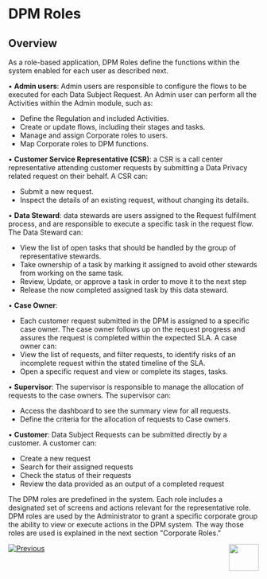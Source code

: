 # DPM Roles

## Overview

As a role-based application, DPM Roles define the functions within the system enabled for each user as described next.

•	**Admin users**: Admin users are responsible to configure the flows to be executed for each Data Subject Request. An Admin user can perform all the Activities within the Admin module, such as:
-	Define the Regulation and included Activities.
-	Create or update flows, including their stages and tasks.
-	Manage and assign Corporate roles to users.
-	Map Corporate roles to DPM functions.

•	**Customer Service Representative (CSR)**: a CSR is a call center representative attending customer requests by submitting a Data Privacy related request on their behalf. A CSR can:
-	Submit a new request.
-	Inspect the details of an existing request, without changing its details. 

•	 **Data Steward**: data stewards are users assigned to the Request fulfilment process, and are responsible to execute a specific task in the request flow. The Data Steward can:
-	View the list of open tasks that should be handled by the group of representative stewards.
-	Take ownership of a task by marking it assigned to avoid other stewards from working on the same task.
-	Review, Update, or approve a task in order to move it to the next step
-	Release the now completed assigned task by this data steward.

•	**Case Owner**:
-	Each customer request submitted in the DPM is assigned to a specific case owner. The case owner follows up on the request progress and assures the request is completed within the expected SLA. A case owner can:
-	View the list of requests, and filter requests, to identify risks of an incomplete request within the stated timeline of the SLA.        
-	Open a specific request and view or complete its stages, tasks. 

•	**Supervisor**: The supervisor is responsible to manage the allocation of requests to the case owners. The supervisor can:
-	Access the dashboard to see the summary view for all requests. 
-	Define the criteria for the allocation of requests to Case owners.  

•	**Customer**: Data Subject Requests can be submitted directly by a customer. A customer can:
-	Create a new request
-	Search for their assigned requests 
-	Check the status of their requests
-	Review the data provided as an output of a completed request


The DPM roles are predefined in the system. Each role includes a designated set of screens and actions relevant for the representative role. DPM roles are used by the Administrator to grant a specific corporate group the ability to view or execute actions in the DPM system. The way those roles are used is explained in the next section "Corporate Roles." 



[![Previous](/articles/DPM/images/Previous.png)](/articles/DPM/02_Admin_Module/10_Roles_Management.md)[<img align="right" width="60" height="54" src="/articles/DPM/images/Next.png">](/articles/DPM/02_Admin_Module/12_Corporate_Roles.md)
